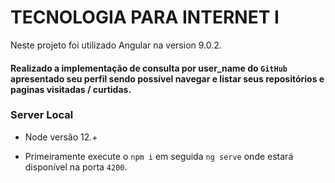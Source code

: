 # TECNOLOGIA PARA INTERNET I

Neste projeto foi utilizado Angular na version 9.0.2.

#### Realizado a implementação de consulta por user_name do `GitHub` apresentado seu perfil sendo possível navegar e listar seus repositórios e paginas visitadas / curtidas. 

### Server Local
 * Node versão 12.+ 


 * Primeiramente execute o `npm i` em seguida
`ng serve` onde estará disponível na porta `4200`.

